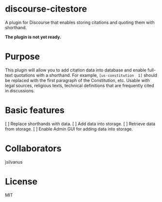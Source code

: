 # discourse-citestore
A plugin for Discourse that enables storing citations and quoting them with shorthand.

**The plugin is not yet ready.**

# Purpose
This plugin will allow you to add citation data into database and enable 
full-text quotations with a shorthand. For example, `[us-constitution 
1]` should be replaced with the first paragraph of the Constitution, 
etc. Usable with legal sources, religious texts, technical definitions 
that are frequently cited in discussions.

# Basic features
  [ ] Replace shorthands with data.
  [ ] Add data into storage.
  [ ] Retrieve data from storage.
  [ ] Enable Admin GUI for adding data into storage.

# Collaborators

jsilvanus

# License

MIT
